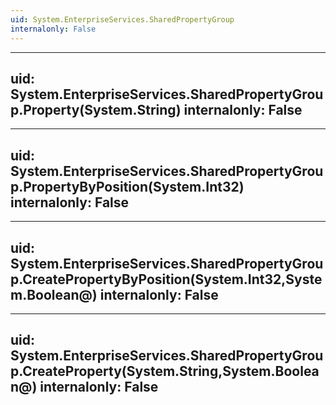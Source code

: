 ```yaml
---
uid: System.EnterpriseServices.SharedPropertyGroup
internalonly: False
---
```


---
uid: System.EnterpriseServices.SharedPropertyGroup.Property(System.String)
internalonly: False
---

---
uid: System.EnterpriseServices.SharedPropertyGroup.PropertyByPosition(System.Int32)
internalonly: False
---

---
uid: System.EnterpriseServices.SharedPropertyGroup.CreatePropertyByPosition(System.Int32,System.Boolean@)
internalonly: False
---

---
uid: System.EnterpriseServices.SharedPropertyGroup.CreateProperty(System.String,System.Boolean@)
internalonly: False
---
